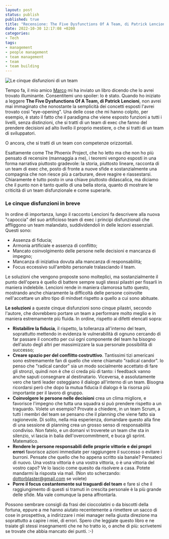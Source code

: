 ```yaml
---
layout: post
status: publish
published: true
title: "Recensione: The Five Dysfunctions Of A Team, di Patrick Lencioni"
date: 2022-10-30 12:17:08 +0200
categories: 
- Tech
tags: 
- management
- people management
- team management
- team
- team building
---
```


![Le cinque disfunzioni di un team](https://gitlab.com/dottorblaster/blog-images/-/raw/master/images/five_dysnfunctions.png)

Tempo fa, il mio amico [Marco](https://github.com/xantrac) mi ha inviato un libro dicendo che lo avrei trovato illuminante. Consentitemi uno spoiler: lo è stato. Quando ho iniziato a leggere **The Five Dysfunctions Of A Team, di Patrick Lencioni**, non avrei mai immaginato che nonostante la semplicità dei concetti esposti l'avrei trovato così "eye-opening". Una delle cose che mi hanno colpito, per esempio, è stato il fatto che il paradigma che viene esposto funzioni a tutti i livelli, senza distinzioni, che si tratti di un team di exec che fanno del prendere decisioni ad alto livello il proprio mestiere, o che si tratti di un team di sviluppatori.

O ancora, che si tratti di un team con competenze orizzontali.

Esattamente come The Phoenix Project, che ho letto ma che non ho più pensato di recensire (mannaggia a me), i teoremi vengono esposti in una forma narrativa piuttosto gradevole: la storia, piuttosto lineare, racconta di un team di exec che, posto di fronte a nuove sfide e sostanzialmente una compagnia che non riesce più a carburare, deve reagire e riassestarsi. Chiaramente è tutto posto in una chiave piuttosto didascalica, ma diciamo che il punto non è tanto quello di una bella storia, quanto di mostrare le criticità di un team disfunzionale e come superarle.

### Le cinque disfunzioni in breve
In ordine di importanza, lungo il racconto Lencioni fa descrivere alla nuova "capoccia" del suo artificioso team di exec i principi disfunzionali che affliggono un team malandato, suddividendoli in delle lezioni essenziali. Questi sono:

- Assenza di fiducia;
- Armonia artificiale e assenza di conflitto;
- Mancato coinvolgimento delle persone nelle decisioni e mancanza di impegno;
- Mancanza di iniziativa dovuta alla mancanza di responsabilità;
- Focus eccessivo sull'ambito personale tralasciando il team.

Le soluzioni che vengono proposte sono molteplici, ma sostanzialmente il punto dell'opera è quello di battere sempre sugli stessi pilastri per fissarli in maniera indelebile. Lencioni rende in maniera clamorosa tutto questo, mostrando anche chiaramente la difficoltà delle persone coinvolte nell'accettare un altro tipo di mindset rispetto a quello a cui sono abituate.

**Le soluzioni** a queste cinque disfunzioni sono cinque pilastri, secondo l'autore, che dovrebbero portare un team a performare molto meglio e in maniera estremamente più fluida. In ordine, rispetto ai difetti elencati sopra:

- **Ristabilire la fiducia**, il rispetto, la tolleranza all'interno del team, soprattutto mettendo in evidenza le vulnerabilità di ognuno cercando di far passare il concetto per cui ogni componente del team ha bisogno dell'aiuto degli altri per massimizzare la sua personale possibilità di successo;
- **Creare spazio per del conflitto costruttivo**. Tantissimi tizi americani sono estremamente fan di quello che viene chiamato "radical candor". Io penso che "radical candor" sia un modo socialmente accettato di fare gli stronzi, quindi non è che ci creda più di tanto: i feedback vanno anche saputi consegnare al destinatario. Viceversa, è assolutamente vero che tanti leader osteggiano il dialogo all'interno di un team. Bisogna ricordarsi però che dopo la mutua fiducia il dialogo è la risorsa più importante per il lavoro di gruppo.
- **Coinvolgere le persone nelle decisioni** crea un clima migliore, e favorisce l'impegno che tutta una squadra si può prendere rispetto a un traguardo. Volete un esempio? Provate a chiedere, in un team Scrum, a tutti i membri del team se pensano che il planning che viene fatto sia ragionevole. Di solito, nella mia esperienza, domandare questo alla fine di una sessione di planning crea un grosso senso di responsabilità condiviso. Non fatelo, e un domani vi troverete un team che sta in silenzio, vi lascia in balia dell'overcommitment, e buca gli sprint. Matematico.
- **Rendere le persone responsabili delle proprie vittorie e dei propri errori** favorisce azioni immediate per raggiungere il successo o evitare i burroni. Pensate che quello che ho appena scritto sia banale? Pensateci di nuovo. Una vostra vittoria è una vostra vittoria, o è una vittoria del vostro capo? Ve lo lascio come quesito da risolvere a casa. Potete mandarmi la risposta via mail. (Non sto scherzando: dottorblaster@gmail.com se volete)
- **Porre il focus costantemente sui traguardi del team** e fare sì che il raggiungimento di questi si tramuti in crescita personale è la più grande delle sfide. Ma vale comunque la pena affrontarla.

Possono sembrare consigli da frasi dei cioccolatini o da biscotti della fortuna, eppure a me hanno aiutato recentemente a rimettere un sacco di cose in prospettiva, a indirizzare i miei manager nella giusta direzione ma soprattutto a capire i miei, di errori. Spero che leggiate questo libro e ne traiate gli stessi insegnamenti che ne ho tratto io, o anche di più: scrivetemi se trovate che abbia mancato dei punti. :-)
